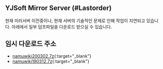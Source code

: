 ## YJSoft Mirror Server (#Lastorder)
현재 미러서버 이전중이나, 현재 서버의 기술적인 문제로 인해 작업이 지연되고 있습니다. 아래에서 일부 덤프파일을 다운로드 받으실 수 있습니다.

## 임시 다운로드 주소
- [namuwiki200302.7z](https://dl.yjsoft.xyz/KVsfmH){:target="_blank"}
- [namuwiki190312.7z](https://dl.yjsoft.xyz/WyVPzf){:target="_blank"}
